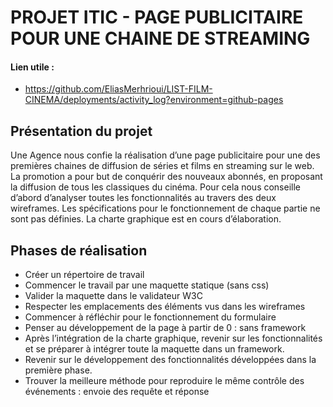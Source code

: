 # PROJET ITIC - PAGE PUBLICITAIRE POUR UNE CHAINE DE STREAMING

#### **Lien utile** :
- https://github.com/EliasMerhrioui/LIST-FILM-CINEMA/deployments/activity_log?environment=github-pages

## Présentation du projet
Une Agence nous confie la réalisation d’une page publicitaire pour une des premières chaines de diffusion de séries et films en streaming sur le web. La promotion a pour but de conquérir des nouveaux abonnés, en proposant la diffusion de tous les classiques du cinéma. Pour cela nous conseille d’abord d’analyser toutes les fonctionnalités au travers des deux wireframes. Les spécifications pour le fonctionnement de chaque partie ne sont pas définies. La charte graphique est en cours d’élaboration.

## Phases de réalisation
* Créer un répertoire de travail
* Commencer le travail par une maquette statique (sans css)
* Valider la maquette dans le validateur W3C
* Respecter les emplacements des éléments vus dans les wireframes
* Commencer à réfléchir pour le fonctionnement du formulaire
* Penser au développement de la page à partir de 0 : sans framework
* Après l’intégration de la charte graphique, revenir sur les fonctionnalités et se préparer à intégrer toute la maquette dans un framework.
* Revenir sur le développement des fonctionnalités développées dans la première phase.
* Trouver la meilleure méthode pour reproduire le même contrôle des événements : envoie des requête et réponse
